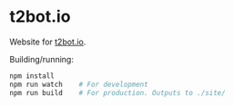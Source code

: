# t2bot.io
Website for [t2bot.io](https://t2bot.io).

Building/running:
```bash
npm install
npm run watch    # For development
npm run build    # For production. Outputs to ./site/
```

